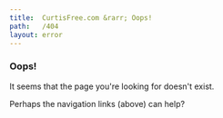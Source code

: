 ```yaml
---
title:  CurtisFree.com &rarr; Oops!
path:   /404
layout: error
---
```


### Oops!

It seems that the page you're looking for doesn't exist.

Perhaps the navigation links (above) can help?

